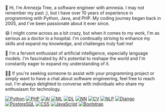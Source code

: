 👋 Hi, I'm Amnezja Tree, a software engineer with amnesia. I may not remember my past ;), but I have over 10 years of experience in programming with Python, Java, and PHP. My coding journey began back in 2005, and I've been passionate about it ever since. 

😄 I might come across as a bit crazy, but when it comes to my work, I'm as serious as a doctor in a hospital. I'm continually striving to enhance my skills and expand my knowledge, and challenges truly fuel me!

🤖 I'm a fervent enthusiast of artificial intelligence, especially language models. I'm fascinated by AI's potential to reshape the world and I'm constantly eager to expand my understanding of it.

👨‍💻 If you're seeking someone to assist with your programming project or simply want to have a chat about software engineering, feel free to reach out. I'm always delighted to converse with individuals who share my enthusiasm for technology.

[![Python](https://img.shields.io/badge/Python-Backend-blue)](https://www.python.org/) [![PHP](https://img.shields.io/badge/PHP-Backend-blueviolet)](https://www.php.net/) [![AI](https://img.shields.io/badge/AI-Artificial%20Intelligence-brightgreen)](https://en.wikipedia.org/wiki/Artificial_intelligence) [![ML](https://img.shields.io/badge/ML-Machine%20Learning-success)](https://en.wikipedia.org/wiki/Machine_learning) [![DL](https://img.shields.io/badge/DL-Deep%20Learning-blue)](https://en.wikipedia.org/wiki/Deep_learning) [![NN](https://img.shields.io/badge/NN-Neural%20Networks-red)](https://en.wikipedia.org/wiki/Artificial_neural_network) [![CV](https://img.shields.io/badge/CV-Computer%20Vision-orange)](https://en.wikipedia.org/wiki/Computer_vision) [![NLP](https://img.shields.io/badge/NLP-Natural%20Language%20Processing-yellow)](https://en.wikipedia.org/wiki/Natural_language_processing) [![Django](https://img.shields.io/badge/Django-Backend-blue)](https://www.djangoproject.com/) [![PostgreSQL](https://img.shields.io/badge/PostgreSQL-Database-orange)](https://www.postgresql.org/) [![CSS](https://img.shields.io/badge/CSS3-Frontend-yellow)](https://developer.mozilla.org/en-US/docs/Web/CSS) [![JavaScript](https://img.shields.io/badge/JavaScript-Frontend-yellow)](https://developer.mozilla.org/en-US/docs/Web/JavaScript) [![Bootstrap](https://img.shields.io/badge/Bootstrap-Frontend-yellow)](https://getbootstrap.com/)
